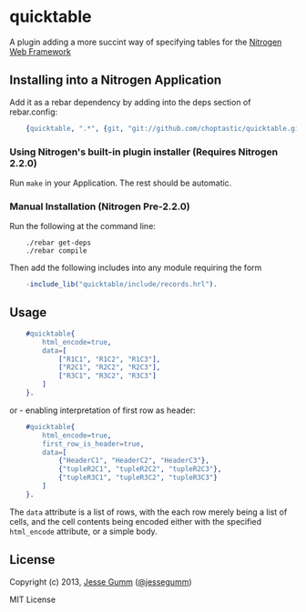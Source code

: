 # quicktable

A plugin adding a more succint way of specifying tables for the [Nitrogen Web Framework](http://nitrogenoproject.com)

## Installing into a Nitrogen Application

Add it as a rebar dependency by adding into the deps section of rebar.config:

```erlang
	{quicktable, ".*", {git, "git://github.com/choptastic/quicktable.git", {branch, master}}}
```

### Using Nitrogen's built-in plugin installer (Requires Nitrogen 2.2.0)

Run `make` in your Application. The rest should be automatic.

### Manual Installation (Nitrogen Pre-2.2.0)

Run the following at the command line:

```shell
	./rebar get-deps
	./rebar compile
```

Then add the following includes into any module requiring the form

```erlang
	-include_lib("quicktable/include/records.hrl").
```

## Usage

```erlang
	#quicktable{
		html_encode=true,
		data=[
			["R1C1", "R1C2", "R1C3"],
			["R2C1", "R2C2", "R2C3"],
			["R3C1", "R3C2", "R3C3"]
		]
	}.
```
or - enabling interpretation of first row as header:

```erlang
	#quicktable{
		html_encode=true,
		first_row_is_header=true,
		data=[
			{"HeaderC1", "HeaderC2", "HeaderC3"},
			{"tupleR2C1", "tupleR2C2", "tupleR2C3"},
			{"tupleR3C1", "tupleR3C2", "tupleR3C3"}
		]
	}.
```


The `data` attribute is a list of rows, with the each row merely being a list
of cells, and the cell contents being encoded either with the specified
`html_encode` attribute, or a simple body.

## License

Copyright (c) 2013, [Jesse Gumm](http://jessegumm.com)
([@jessegumm](http://twitter.com/jessegumm))

MIT License

